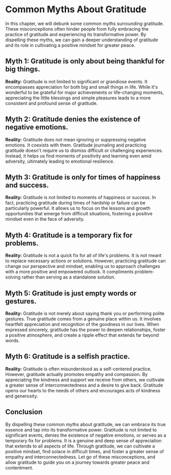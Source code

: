 Common Myths About Gratitude
=====================================

In this chapter, we will debunk some common myths surrounding gratitude. These misconceptions often hinder people from fully embracing the practice of gratitude and experiencing its transformative power. By dispelling these myths, we can gain a deeper understanding of gratitude and its role in cultivating a positive mindset for greater peace.

Myth 1: Gratitude is only about being thankful for big things.
--------------------------------------------------------------

**Reality:** Gratitude is not limited to significant or grandiose events. It encompasses appreciation for both big and small things in life. While it's wonderful to be grateful for major achievements or life-changing moments, appreciating the little blessings and simple pleasures leads to a more consistent and profound sense of gratitude.

Myth 2: Gratitude denies the existence of negative emotions.
------------------------------------------------------------

**Reality:** Gratitude does not mean ignoring or suppressing negative emotions. It coexists with them. Gratitude journaling and practicing gratitude doesn't require us to dismiss difficult or challenging experiences. Instead, it helps us find moments of positivity and learning even amid adversity, ultimately leading to emotional resilience.

Myth 3: Gratitude is only for times of happiness and success.
-------------------------------------------------------------

**Reality:** Gratitude is not limited to moments of happiness or success. In fact, practicing gratitude during times of hardship or failure can be particularly powerful. It allows us to focus on the lessons and growth opportunities that emerge from difficult situations, fostering a positive mindset even in the face of adversity.

Myth 4: Gratitude is a temporary fix for problems.
--------------------------------------------------

**Reality:** Gratitude is not a quick fix for all of life's problems. It is not meant to replace necessary actions or solutions. However, practicing gratitude can change our perspective and mindset, enabling us to approach challenges with a more positive and empowered outlook. It compliments problem-solving rather than serving as a standalone solution.

Myth 5: Gratitude is just empty words or gestures.
--------------------------------------------------

**Reality:** Gratitude is not merely about saying thank you or performing polite gestures. True gratitude comes from a genuine place within us. It involves heartfelt appreciation and recognition of the goodness in our lives. When expressed sincerely, gratitude has the power to deepen relationships, foster a positive atmosphere, and create a ripple effect that extends far beyond words.

Myth 6: Gratitude is a selfish practice.
----------------------------------------

**Reality:** Gratitude is often misunderstood as a self-centered practice. However, gratitude actually promotes empathy and compassion. By appreciating the kindness and support we receive from others, we cultivate a greater sense of interconnectedness and a desire to give back. Gratitude opens our hearts to the needs of others and encourages acts of kindness and generosity.

Conclusion
----------

By dispelling these common myths about gratitude, we can embrace its true essence and tap into its transformative power. Gratitude is not limited to significant events, denies the existence of negative emotions, or serves as a temporary fix for problems. It is a genuine and deep sense of appreciation that extends to all aspects of life. Through gratitude, we can cultivate a positive mindset, find solace in difficult times, and foster a greater sense of empathy and interconnectedness. Let go of these misconceptions, and allow gratitude to guide you on a journey towards greater peace and contentment.
